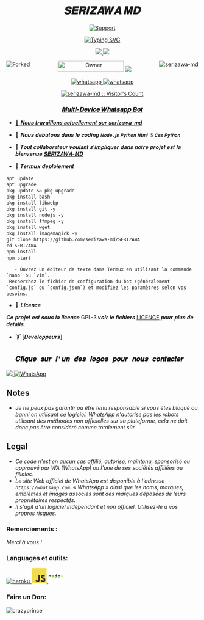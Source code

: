 <h1 align="center">𝑺𝑬𝑹𝑰𝒁𝑨𝑾𝑨 𝑴𝑫</h1>
</p>
<p align="center">
  <a href="https://chat.whatsapp.com/B9nJSr7omFPKhXoPfzgQoq">
    <img alt=Support height="350" src="https://telegra.ph/file/e9e6da12c2d02b5227a6e.jpg"> 
    </p>
    <p align="center">
<a href="https://git.io/typing-svg"><img src="https://readme-typing-svg.demolab.com?font=Playfair+Display&weight=500&size=34&duration=3500&pause=1000&color=d1fa02&center=true&width=435&lines=𝑩𝒊𝒆𝒏𝒗𝒆𝒏𝒖𝒆+𝑪𝒉𝒆𝒛;𝑺𝑬𝑹𝑰𝒁𝑨𝑾𝑨~𝑴𝑫;𝑩𝒐𝒕+𝑾𝒉𝒂𝒕𝒔𝒂𝒑𝒑;𝒎𝒖𝒍𝒕𝒊-𝑭𝒐𝒏𝒄𝒕𝒊𝒐𝒏𝒏𝒆𝒍;𝑫𝒆𝒗𝒆𝒍𝒐𝒑𝒑𝒆+𝑷𝒂𝒓;𝑲𝑬𝑵~𝑽 𝑶𝑭𝑪;𝑪𝑹𝑨𝒁𝒀 𝑷𝑹𝑰𝑵𝑪𝑬;𝑬𝒕;𝑽𝑨𝑻𝑨𝑵𝑻𝑬24;𝑹𝒆𝒂𝒍𝒊𝒔𝒆+𝑳𝒆+19%2F10%2F2023." alt="Typing SVG" /></a>
      
<p align="center">
  <a href="https://github.com/serizawa-md/SERIZAWA/fork">
    <img src="https://github.com/serizawa-md/SERIZAWA/fork/serizawa-md/SERIZAWA?label=Fork&style=social">
    
    
  <a href="https://github.com/serizawa-md/SERIZAWA/stargazers"> 
    <img src="https://img.shields.io/github/stars/serzawa-md?style=social">
  </a>

</p>

<p align="center">
  <a href="" target="_blank">
    <img alt="Forked" src="https://img.shields.io/github/forks/serizawa-md/SERIZAWA" align="left" />
  </a>
  <a href="" target="_blank">
    <img src="https://komarev.com/ghpvc/?username=serizawa-md&label=Profil%20vues&color=0e75b6&style=flat" alt="serizawa-md" align="right" />
  </a>
</p>

<p align="center">
<a href="https://github.com/serizawa-md"><img title="Owner" src="https://img.shields.io/badge/Owner serizaw Organisation-black.svg?style=for-the-badge&logo=github" width="173px" height="29"></a>

 <a href="https://github.com/serizawa-md/SERIZAWA/LICENCE">
<img src='https://img.shields.io/github/license/serizawa-md/SERIZAWA?color=%231e81b0&style=for-the-badge' width="143px">
</p>

  <p align="center"> 
  <a aria-label="Join our chats" href="https://chat.whatsapp.com/B9nJSr7omFPKhXoPfzgQoq" target="_blank">
   <img alt="whatsapp" src="https://img.shields.io/badge/Support Group-25D366?style=for-the-badge&logo=whatsapp&logoColor=white" />
    <a aria-label="Join our chats" href="https://chat.whatsapp.com/BoTs9plLd9A0vQjDLgCwKR" target="_blank">
   <img alt="whatsapp" src="https://img.shields.io/badge/Public Bot Group-25D366?style=for-the-badge&logo=whatsapp&logoColor=white" />

<p align="center"><img src="https://profile-counter.glitch.me/{serizawa-md}/count.svg" alt="serizawa-md :: Visitor's Count" /></p>

 </p>
<h3 align="center">𝑴𝒖𝒍𝒕𝒊-𝑫𝒆𝒗𝒊𝒄𝒆 𝑾𝒉𝒂𝒕𝒔𝒂𝒑𝒑 𝑩𝒐𝒕</h3>

- 🔭 𝑵𝒐𝒖𝒔 𝒕𝒓𝒂𝒗𝒂𝒊𝒍𝒍𝒐𝒏𝒔 𝒂𝒄𝒕𝒖𝒆𝒍𝒍𝒆𝒎𝒆𝒏𝒕 𝒔𝒖𝒓 [𝒔𝒆𝒓𝒊𝒛𝒂𝒘𝒂-𝒎𝒅](https://chat.whatsapp.com/DxOBjdHLovEJQhwRDXPow3)

- 🌱 𝑵𝒐𝒖𝒔 𝒅𝒆𝒃𝒖𝒕𝒐𝒏𝒔 𝒅𝒂𝒏𝒔 𝒍𝒆 𝒄𝒐𝒅𝒊𝒏𝒈 `𝑵𝒐𝒅𝒆.𝒋𝒔` `𝑷𝒚𝒕𝒉𝒐𝒏` `𝑯𝒕𝒎𝒍 5` `𝑪𝒔𝒔` `𝑷𝒚𝒕𝒉𝒐𝒏`

- 🤝 𝑻𝒐𝒖𝒕 𝒄𝒐𝒍𝒍𝒂𝒃𝒐𝒓𝒂𝒕𝒆𝒖𝒓 𝒗𝒐𝒖𝒍𝒂𝒏𝒕 𝒔'𝒊𝒎𝒑𝒍𝒊𝒒𝒖𝒆𝒓 𝒅𝒂𝒏𝒔 𝒏𝒐𝒕𝒓𝒆 𝒑𝒓𝒐𝒋𝒆𝒕 𝒆𝒔𝒕 𝒍𝒂 𝒃𝒊𝒆𝒏𝒗𝒆𝒏𝒖𝒆  [𝑺𝑬𝑹𝑰𝒁𝑨𝑾𝑨-𝑴𝑫](https://github.com/serizawa-md)

- 💬 𝑻𝒆𝒓𝒎𝒖𝒙 𝒅𝒆𝒑𝒍𝒐𝒊𝒆𝒎𝒆𝒏𝒕
```
apt update
apt upgrade
pkg update && pkg upgrade
pkg install bash
pkg install libwebp
pkg install git -y
pkg install nodejs -y 
pkg install ffmpeg -y 
pkg install wget
pkg install imagemagick -y
git clone https://github.com/serizawa-md/SERIZAWA
cd SERIZAWA
npm install
npm start
```
```𝒄𝒐𝒏𝒇𝒊𝒈𝒖𝒓𝒂𝒕𝒊𝒐𝒏 𝒅𝒖 𝒃𝒐𝒕 :
   - Ouvrez un éditeur de texte dans Termux en utilisant la commande `nano` ou `vim`.
 Recherchez le fichier de configuration du bot (généralement `config.js` ou `config.json`) et modifiez les paramètres selon vos besoins.
```

- 📄 𝑳𝒊𝒄𝒆𝒏𝒄𝒆
  
 𝑪𝒆 𝒑𝒓𝒐𝒋𝒆𝒕 𝒆𝒔𝒕 𝒔𝒐𝒖𝒔 𝒍𝒂 𝒍𝒊𝒄𝒆𝒏𝒄𝒆 GPL-3 𝒗𝒐𝒊𝒓 𝒍𝒆 𝒇𝒊𝒄𝒉𝒊𝒆𝒓𝒔 [LICENCE](Licence) 𝒑𝒐𝒖𝒓 𝒑𝒍𝒖𝒔 𝒅𝒆 𝒅𝒆𝒕𝒂𝒊𝒍𝒔.

- 🏋️ [𝑫𝒆𝒗𝒆𝒍𝒐𝒑𝒑𝒆𝒖𝒓𝒔]
  
  ## ```𝑪𝒍𝒊𝒒𝒖𝒆 𝒔𝒖𝒓 𝒍'𝒖𝒏 𝒅𝒆𝒔 𝒍𝒐𝒈𝒐𝒔 𝒑𝒐𝒖𝒓 𝒏𝒐𝒖𝒔 𝒄𝒐𝒏𝒕𝒂𝒄𝒕𝒆𝒓```
 <p align="centre">
  <a href="mailto:francisvoufo@gmai.com">
    <img src="https://i.ibb.co/Kx8NXxT/mail-gmail-22737.png" align="centre" width="90" />
   <a[**Auteurs**](https://github.com/PurpleBooth)
  
[![WhatsApp](https://img.shields.io/badge/WhatsApp-25D366?style=for-the-badge&logo=whatsapp&logoColor=white)](https://wa.me/237656774511)

## Notes
 - _Je ne peux pas garantir ou être tenu responsable si vous êtes bloqué ou banni en utilisant ce logiciel. WhatsApp n'autorise pas les robots utilisant des méthodes non officielles sur sa plateforme, cela ne doit donc pas être considéré comme totalement sûr._
  
## Legal
 - _Ce code n'est en aucun cas affilié, autorisé, maintenu, sponsorisé ou approuvé par WA (WhatsApp) ou l'une de ses sociétés affiliées ou filiales._
 - _Le site Web officiel de WhatsApp est disponible à l'adresse `https://whatsapp.com`. « WhatsApp » ainsi que les noms, marques, emblèmes et images associés sont des marques déposées de leurs propriétaires respectifs._
 - _Il s'agit d'un logiciel indépendant et non officiel. Utilisez-le à vos propres risques._

### Remerciements :
*Merci à vous !*

<h3 align="left">Languages et outils:</h3>
<p align="left"> <a href="https://heroku.com" target="_blank" rel="noreferrer"> <img src="https://www.vectorlogo.zone/logos/heroku/heroku-icon.svg" alt="heroku" width="40" height="40"/> </a> <a href="https://developer.mozilla.org/en-US/docs/Web/JavaScript" target="_blank" rel="noreferrer"> <img src="https://raw.githubusercontent.com/devicons/devicon/master/icons/javascript/javascript-original.svg" alt="javascript" width="40" height="40"/> </a> <a href="https://nodejs.org" target="_blank" rel="noreferrer"> <img src="https://raw.githubusercontent.com/devicons/devicon/master/icons/nodejs/nodejs-original-wordmark.svg" alt="nodejs" width="40" height="40"/> </a> </p>

<h3 align="left">Faire un Don:</h3>
<p><a href="https://www.buymeacoffee.com/crazyprince"> <img align="left" src="https://cdn.buymeacoffee.com/buttons/v2/default-yellow.png" height="50" width="210" alt="crazyprince" /></a></p><br><br>
